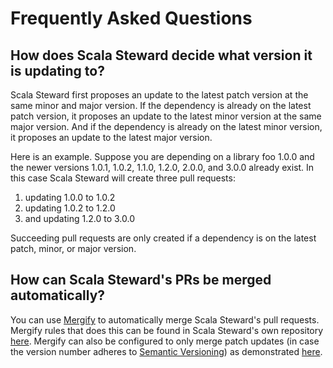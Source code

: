 # Frequently Asked Questions

## How does Scala Steward decide what version it is updating to?

Scala Steward first proposes an update to the latest patch version at the
same minor and major version. If the dependency is already on the latest patch
version, it proposes an update to the latest minor version at the same major
version. And if the dependency is already on the latest minor version, it
proposes an update to the latest major version.

Here is an example. Suppose you are depending on a library foo 1.0.0 and the
newer versions 1.0.1, 1.0.2, 1.1.0, 1.2.0, 2.0.0, and 3.0.0 already exist.
In this case Scala Steward will create three pull requests:

1. updating 1.0.0 to 1.0.2
1. updating 1.0.2 to 1.2.0
1. and updating 1.2.0 to 3.0.0

Succeeding pull requests are only created if a dependency is on the latest
patch, minor, or major version.

## How can Scala Steward's PRs be merged automatically?

You can use [Mergify](https://mergify.io) to automatically merge Scala Steward's
pull requests. Mergify rules that does this can be found in Scala Steward's own
repository [here](https://github.com/fthomas/scala-steward/blob/master/.mergify.yml).
Mergify can also be configured to only merge patch updates (in case the version
number adheres to [Semantic Versioning](https://semver.org/)) as demonstrated
[here](https://github.com/fthomas/refined/blob/master/.mergify.yml).
